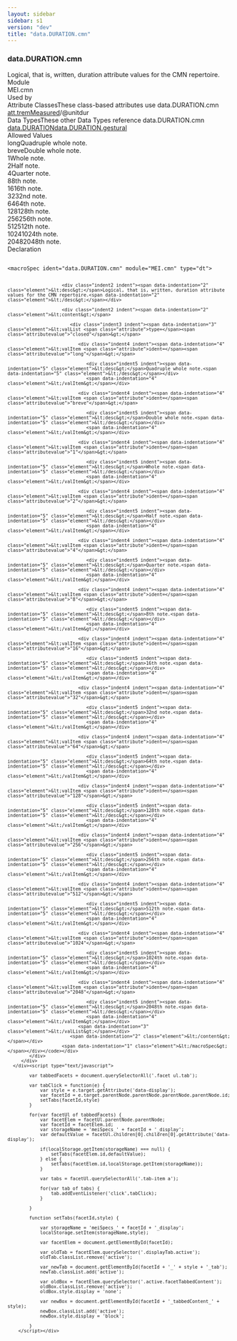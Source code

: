 ```yaml
---
layout: sidebar
sidebar: s1
version: "dev"
title: "data.DURATION.cmn"
---
```

<div class="specPage">
   <div class="datatypeSpec">
      <h3 id="data.DURATION.cmn">data.DURATION.cmn</h3>
      <div class="specs">
         <div class="desc">Logical, that is, written, duration attribute values for the CMN repertoire.</div>
         <div class="facet module">
            <div class="label">Module</div>
            <div class="statement text">MEI.cmn</div>
         </div>
         <div class="facet usedBy" id="usedBy">
            <div class="label">Used by</div>
            <div class="statement list">
               <div class="classBox dtBox" title="Attribute Classes">
                  <div class="classHeading"><label class="classLabel">Attribute Classes</label><span class="classDesc">These class-based attributes use data.DURATION.cmn</span></div>
                  <div class="classContent"><span class="ident attclass" data-ident="att.tremMeasured" data-module="MEI.cmn"><a class="classLink" title="Attributes that describe measured tremolandi." href="{{ site.baseurl }}/{{ page.version }}/attribute-classes/att.tremmeasured.html">att.tremMeasured</a>/<span title="The performed duration of an individual note in a measured tremolo.">@unitdur</span></span></div>
               </div>
               <div class="classBox dtBox" title="Data Types">
                  <div class="classHeading"><label class="classLabel">Data Types</label><span class="classDesc">These other Data Types reference data.DURATION.cmn</span></div>
                  <div class="classContent"><span class="ident datatype" data-ident="data.DURATION" data-module="MEI" title="Logical, that is, written, duration attribute values."><a class="classLink" href="{{ site.baseurl }}/{{ page.version }}/data-types/data.duration.html">data.DURATION</a></span><span class="ident datatype" data-ident="data.DURATION.gestural" data-module="MEI" title="Performed duration attribute values."><a class="classLink" href="{{ site.baseurl }}/{{ page.version }}/data-types/data.duration.gestural.html">data.DURATION.gestural</a></span></div>
               </div>
            </div>
         </div>
         <div class="facet allowedValues" id="allowedValues">
            <div class="label">Allowed Values</div>
            <div class="statement list">
               <div class="dataValueBox" id="long"><span class="dataValue ident">long</span><span class="dataValue desc">Quadruple whole note.</span></div>
               <div class="dataValueBox" id="breve"><span class="dataValue ident">breve</span><span class="dataValue desc">Double whole note.</span></div>
               <div class="dataValueBox" id="1"><span class="dataValue ident">1</span><span class="dataValue desc">Whole note.</span></div>
               <div class="dataValueBox" id="2"><span class="dataValue ident">2</span><span class="dataValue desc">Half note.</span></div>
               <div class="dataValueBox" id="4"><span class="dataValue ident">4</span><span class="dataValue desc">Quarter note.</span></div>
               <div class="dataValueBox" id="8"><span class="dataValue ident">8</span><span class="dataValue desc">8th note.</span></div>
               <div class="dataValueBox" id="16"><span class="dataValue ident">16</span><span class="dataValue desc">16th note.</span></div>
               <div class="dataValueBox" id="32"><span class="dataValue ident">32</span><span class="dataValue desc">32nd note.</span></div>
               <div class="dataValueBox" id="64"><span class="dataValue ident">64</span><span class="dataValue desc">64th note.</span></div>
               <div class="dataValueBox" id="128"><span class="dataValue ident">128</span><span class="dataValue desc">128th note.</span></div>
               <div class="dataValueBox" id="256"><span class="dataValue ident">256</span><span class="dataValue desc">256th note.</span></div>
               <div class="dataValueBox" id="512"><span class="dataValue ident">512</span><span class="dataValue desc">512th note.</span></div>
               <div class="dataValueBox" id="1024"><span class="dataValue ident">1024</span><span class="dataValue desc">1024th note.</span></div>
               <div class="dataValueBox" id="2048"><span class="dataValue ident">2048</span><span class="dataValue desc">2048th note.</span></div>
            </div>
         </div>
         <div class="facet declaration">
            <div class="label">Declaration</div>
            <div class="statement declaration">
               <div class="code" xml:space="preserve" data-lang="ODD"><code>
                     <div class="indent1 indent"><span data-indentation="1" class="element">&lt;macroSpec <span class="attribute">ident=</span><span class="attributevalue">"data.DURATION.cmn"</span> <span class="attribute">module=</span><span class="attributevalue">"MEI.cmn"</span> <span class="attribute">type=</span><span class="attributevalue">"dt"</span>&gt;</span>
                        
                        <div class="indent2 indent"><span data-indentation="2" class="element">&lt;desc&gt;</span>Logical, that is, written, duration attribute values for the CMN repertoire.<span data-indentation="2" class="element">&lt;/desc&gt;</span></div>
                        
                        <div class="indent2 indent"><span data-indentation="2" class="element">&lt;content&gt;</span>
                           
                           <div class="indent3 indent"><span data-indentation="3" class="element">&lt;valList <span class="attribute">type=</span><span class="attributevalue">"closed"</span>&gt;</span>
                              
                              <div class="indent4 indent"><span data-indentation="4" class="element">&lt;valItem <span class="attribute">ident=</span><span class="attributevalue">"long"</span>&gt;</span>
                                 
                                 <div class="indent5 indent"><span data-indentation="5" class="element">&lt;desc&gt;</span>Quadruple whole note.<span data-indentation="5" class="element">&lt;/desc&gt;</span></div>
                                 <span data-indentation="4" class="element">&lt;/valItem&gt;</span></div>
                              
                              <div class="indent4 indent"><span data-indentation="4" class="element">&lt;valItem <span class="attribute">ident=</span><span class="attributevalue">"breve"</span>&gt;</span>
                                 
                                 <div class="indent5 indent"><span data-indentation="5" class="element">&lt;desc&gt;</span>Double whole note.<span data-indentation="5" class="element">&lt;/desc&gt;</span></div>
                                 <span data-indentation="4" class="element">&lt;/valItem&gt;</span></div>
                              
                              <div class="indent4 indent"><span data-indentation="4" class="element">&lt;valItem <span class="attribute">ident=</span><span class="attributevalue">"1"</span>&gt;</span>
                                 
                                 <div class="indent5 indent"><span data-indentation="5" class="element">&lt;desc&gt;</span>Whole note.<span data-indentation="5" class="element">&lt;/desc&gt;</span></div>
                                 <span data-indentation="4" class="element">&lt;/valItem&gt;</span></div>
                              
                              <div class="indent4 indent"><span data-indentation="4" class="element">&lt;valItem <span class="attribute">ident=</span><span class="attributevalue">"2"</span>&gt;</span>
                                 
                                 <div class="indent5 indent"><span data-indentation="5" class="element">&lt;desc&gt;</span>Half note.<span data-indentation="5" class="element">&lt;/desc&gt;</span></div>
                                 <span data-indentation="4" class="element">&lt;/valItem&gt;</span></div>
                              
                              <div class="indent4 indent"><span data-indentation="4" class="element">&lt;valItem <span class="attribute">ident=</span><span class="attributevalue">"4"</span>&gt;</span>
                                 
                                 <div class="indent5 indent"><span data-indentation="5" class="element">&lt;desc&gt;</span>Quarter note.<span data-indentation="5" class="element">&lt;/desc&gt;</span></div>
                                 <span data-indentation="4" class="element">&lt;/valItem&gt;</span></div>
                              
                              <div class="indent4 indent"><span data-indentation="4" class="element">&lt;valItem <span class="attribute">ident=</span><span class="attributevalue">"8"</span>&gt;</span>
                                 
                                 <div class="indent5 indent"><span data-indentation="5" class="element">&lt;desc&gt;</span>8th note.<span data-indentation="5" class="element">&lt;/desc&gt;</span></div>
                                 <span data-indentation="4" class="element">&lt;/valItem&gt;</span></div>
                              
                              <div class="indent4 indent"><span data-indentation="4" class="element">&lt;valItem <span class="attribute">ident=</span><span class="attributevalue">"16"</span>&gt;</span>
                                 
                                 <div class="indent5 indent"><span data-indentation="5" class="element">&lt;desc&gt;</span>16th note.<span data-indentation="5" class="element">&lt;/desc&gt;</span></div>
                                 <span data-indentation="4" class="element">&lt;/valItem&gt;</span></div>
                              
                              <div class="indent4 indent"><span data-indentation="4" class="element">&lt;valItem <span class="attribute">ident=</span><span class="attributevalue">"32"</span>&gt;</span>
                                 
                                 <div class="indent5 indent"><span data-indentation="5" class="element">&lt;desc&gt;</span>32nd note.<span data-indentation="5" class="element">&lt;/desc&gt;</span></div>
                                 <span data-indentation="4" class="element">&lt;/valItem&gt;</span></div>
                              
                              <div class="indent4 indent"><span data-indentation="4" class="element">&lt;valItem <span class="attribute">ident=</span><span class="attributevalue">"64"</span>&gt;</span>
                                 
                                 <div class="indent5 indent"><span data-indentation="5" class="element">&lt;desc&gt;</span>64th note.<span data-indentation="5" class="element">&lt;/desc&gt;</span></div>
                                 <span data-indentation="4" class="element">&lt;/valItem&gt;</span></div>
                              
                              <div class="indent4 indent"><span data-indentation="4" class="element">&lt;valItem <span class="attribute">ident=</span><span class="attributevalue">"128"</span>&gt;</span>
                                 
                                 <div class="indent5 indent"><span data-indentation="5" class="element">&lt;desc&gt;</span>128th note.<span data-indentation="5" class="element">&lt;/desc&gt;</span></div>
                                 <span data-indentation="4" class="element">&lt;/valItem&gt;</span></div>
                              
                              <div class="indent4 indent"><span data-indentation="4" class="element">&lt;valItem <span class="attribute">ident=</span><span class="attributevalue">"256"</span>&gt;</span>
                                 
                                 <div class="indent5 indent"><span data-indentation="5" class="element">&lt;desc&gt;</span>256th note.<span data-indentation="5" class="element">&lt;/desc&gt;</span></div>
                                 <span data-indentation="4" class="element">&lt;/valItem&gt;</span></div>
                              
                              <div class="indent4 indent"><span data-indentation="4" class="element">&lt;valItem <span class="attribute">ident=</span><span class="attributevalue">"512"</span>&gt;</span>
                                 
                                 <div class="indent5 indent"><span data-indentation="5" class="element">&lt;desc&gt;</span>512th note.<span data-indentation="5" class="element">&lt;/desc&gt;</span></div>
                                 <span data-indentation="4" class="element">&lt;/valItem&gt;</span></div>
                              
                              <div class="indent4 indent"><span data-indentation="4" class="element">&lt;valItem <span class="attribute">ident=</span><span class="attributevalue">"1024"</span>&gt;</span>
                                 
                                 <div class="indent5 indent"><span data-indentation="5" class="element">&lt;desc&gt;</span>1024th note.<span data-indentation="5" class="element">&lt;/desc&gt;</span></div>
                                 <span data-indentation="4" class="element">&lt;/valItem&gt;</span></div>
                              
                              <div class="indent4 indent"><span data-indentation="4" class="element">&lt;valItem <span class="attribute">ident=</span><span class="attributevalue">"2048"</span>&gt;</span>
                                 
                                 <div class="indent5 indent"><span data-indentation="5" class="element">&lt;desc&gt;</span>2048th note.<span data-indentation="5" class="element">&lt;/desc&gt;</span></div>
                                 <span data-indentation="4" class="element">&lt;/valItem&gt;</span></div>
                              <span data-indentation="3" class="element">&lt;/valList&gt;</span></div>
                           <span data-indentation="2" class="element">&lt;/content&gt;</span></div>
                        <span data-indentation="1" class="element">&lt;/macroSpec&gt;</span></div></code></div>
            </div>
         </div>
      </div><script type="text/javascript">
            
            var tabbedFacets = document.querySelectorAll('.facet ul.tab');
            
            var tabClick = function(e) {
                var style = e.target.getAttribute('data-display');
                var facetId = e.target.parentNode.parentNode.parentNode.parentNode.id;
                setTabs(facetId,style)
            }
            
            for(var facetUl of tabbedFacets) {
                var facetElem = facetUl.parentNode.parentNode;
                var facetId = facetElem.id;
                var storageName = 'meiSpecs_' + facetId + '_display';
                var defaultValue = facetUl.children[0].children[0].getAttribute('data-display');
                
                if(localStorage.getItem(storageName) === null) {
                    setTabs(facetElem.id,defaultValue);
                } else {
                    setTabs(facetElem.id,localStorage.getItem(storageName));
                }
                
                var tabs = facetUl.querySelectorAll('.tab-item a');
                
                for(var tab of tabs) {
                    tab.addEventListener('click',tabClick);
                }
                
            }
            
            function setTabs(facetId,style) {
                
                var storageName = 'meiSpecs_' + facetId + '_display';
                localStorage.setItem(storageName,style);
                
                var facetElem = document.getElementById(facetId);
                
                var oldTab = facetElem.querySelector('.displayTab.active');
                oldTab.classList.remove('active');
                
                var newTab = document.getElementById(facetId + '_' + style + '_tab');
                newTab.classList.add('active');
                
                var oldBox = facetElem.querySelector('.active.facetTabbedContent');
                oldBox.classList.remove('active');
                oldBox.style.display = 'none';
                
                var newBox = document.getElementById(facetId + '_tabbedContent_' + style);
                newBox.classList.add('active');
                newBox.style.display = 'block';
                
            }
        </script></div>
</div>